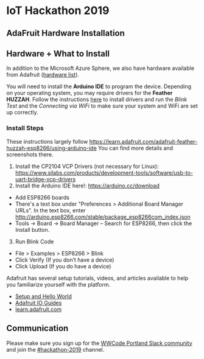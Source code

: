 # IoT Hackathon 2019

## AdaFruit Hardware Installation

## Hardware + What to Install

In addition to the Microsoft Azure Sphere, we also have hardware available from Adafruit ([hardware list](https://www.adafruit.com/wishlists/457925)).

You will need to install the **Arduino IDE** to program the device. Depending on your operating system, you may require drivers for the
**Feather HUZZAH**. Follow the instructions [here](https://learn.adafruit.com/adafruit-feather-huzzah-esp8266/using-arduino-ide) to install drivers and run the *Blink Test* and the *Connecting via WiFi* to make sure your system and WiFi are set up correctly.

### Install Steps
These instructions largely follow https://learn.adafruit.com/adafruit-feather-huzzah-esp8266/using-arduino-ide You can find more details and screenshots there.

1. Install the CP2104 VCP Drivers (not necessary for Linux): https://www.silabs.com/products/development-tools/software/usb-to-uart-bridge-vcp-drivers
2. Install the Arduino IDE here!: https://arduino.cc/download
- Add ESP8266 boards
- There's a text box under "Preferences > Additional Board Manager URLs". In the text box, enter http://arduino.esp8266.com/stable/package_esp8266com_index.json
- Tools -> Board -> Board Manager – Search for ESP8266, then click the Install button.
3. Run Blink Code
- File > Examples > ESP8266 > Blink
- Click Verify (If you don’t have a device)
- Click Upload (If you do have a device)

Adafruit has several setup tutorials, videos, and articles available to help you familiarize yourself with the platform.
- [Setup and Hello World](https://learn.adafruit.com/adafruit-io-basics-esp8266-arduino?view=all)
- [Adafruit IO Guides](https://www.adafruit.com/product/2680#tab_learn)
- [learn.adafruit.com](https://learn.adafruit.com/)

## Communication

Please make sure you sign up for the [WWCode Portland Slack community](https://bitly.com/wwcpdx-slack) and join the 
[#hackathon-2019]() channel. 
